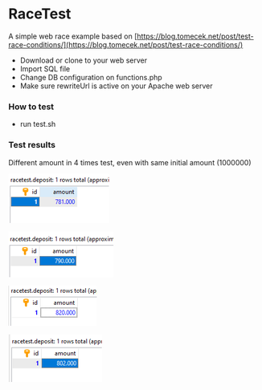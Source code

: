 # RaceTest

A simple web race example based on [https://blog.tomecek.net/post/test-race-conditions/](https://blog.tomecek.net/post/test-race-conditions/)

- Download or clone to your web server
- Import SQL file
- Change DB configuration on functions.php
- Make sure rewriteUrl is active on your Apache web server


### How to test
- run test.sh


### Test results

Different amount in 4 times test, even with same initial amount (1000000)

![1st try](https://github.com/hermanka/RaceTest/blob/master/screenshot/1.PNG)

![2nd try](https://github.com/hermanka/RaceTest/blob/master/screenshot/2.PNG)

![3rd try](https://github.com/hermanka/RaceTest/blob/master/screenshot/3.PNG)

![4th try](https://github.com/hermanka/RaceTest/blob/master/screenshot/4.PNG)



